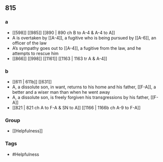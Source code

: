 ## 815
### a
- [[598]] [[985]] [[890 | 890 ch B to A-4 &amp; A-4 to A]] 
- A is overtaken by [[A-4]], a fugitive who is being pursued by [[A-6]], an officer of the law
- A’s sympathy goes out to [[A-4]], a fugitive from the law, and he attempts to rescue him
- [[866]] [[998]] [[1161]] [[1163 | 1163 tr A &amp; A-4]] 

### b
- [[611 | 611b]] [[631]] 
- A, a dissolute son, in want, returns to his home and his father, [[F-A]], a better and a wiser man than when he went away
- A, a dissolute son, is freely forgiven his transgressions by his father, [[F-A]]
- [[821 | 821 ch A to F-A &amp; SN to A]] [[1166 | 1166b ch A-9 to F-A]] 


### Group
- [[Helpfulness]]

### Tags
- #Helpfulness

